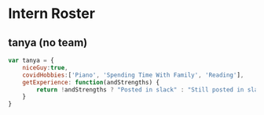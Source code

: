 # Intern Roster

## tanya (no team)
``` js 
var tanya = {
    niceGuy:true,
    covidHobbies:['Piano', 'Spending Time With Family', 'Reading'],
    getExperience: function(andStrengths) {
        return !andStrengths ? "Posted in slack" : "Still posted in slack.";
    }
}
```